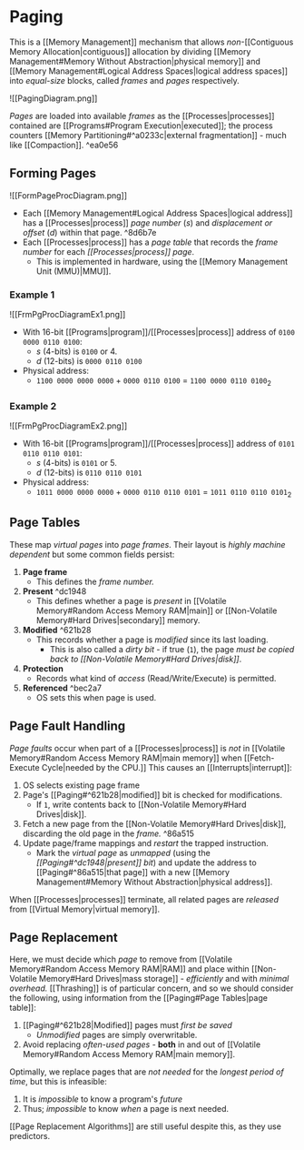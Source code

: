 # Paging

This is a [[Memory Management]] mechanism that allows *non*-[[Contiguous Memory Allocation|contiguous]] allocation by dividing [[Memory Management#Memory Without Abstraction|physical memory]] and [[Memory Management#Logical Address Spaces|logical address spaces]] into *equal-size* blocks, called *frames* and *pages* respectively.

![[PagingDiagram.png]]

*Pages* are loaded into available *frames* as the [[Processes|processes]] contained are [[Programs#Program Execution|executed]]; the process counters [[Memory Partitioning#^a0233c|external fragmentation]] - much like [[Compaction]]. ^ea0e56

## Forming Pages

![[FormPageProcDiagram.png]]

- Each [[Memory Management#Logical Address Spaces|logical address]] has a [[Processes|process]] *page number* $(s)$ and *displacement or offset* $(d)$ within that page. ^8d6b7e
- Each [[Processes|process]] has a *page table* that records the *frame number* for each *[[Processes|process]] page*.
	- This is implemented in hardware, using the [[Memory Management Unit (MMU)|MMU]].

### Example 1

![[FrmPgProcDiagramEx1.png]]

- With 16-bit [[Programs|program]]/[[Processes|process]] address of `0100 0000 0110 0100`:
	- $s$ (4-bits) is `0100` or 4.
	- $d$ (12-bits) is `0000 0110 0100`
- Physical address:
	- `1100 0000 0000 0000` + `0000 0110 0100` = `1100 0000 0110 0100`$_2$

### Example 2

![[FrmPgProcDiagramEx2.png]]

- With 16-bit [[Programs|program]]/[[Processes|process]] address of `0101 0110 0110 0101`:
	- $s$ (4-bits) is `0101` or 5.
	- $d$ (12-bits) is `0110 0110 0101`
- Physical address:
	- `1011 0000 0000 0000` + `0000 0110 0110 0101` = `1011 0110 0110 0101`$_2$

## Page Tables

These map *virtual pages* into *page frames*. Their layout is *highly machine dependent* but some common fields persist:

1) **Page frame**
	- This defines the *frame number.*
2) **Present** ^dc1948
	- This defines whether a page is *present* in [[Volatile Memory#Random Access Memory RAM|main]] or [[Non-Volatile Memory#Hard Drives|secondary]] memory.
3) **Modified** ^621b28
	- This records whether a page is *modified* since its last loading.
		- This is also called a *dirty bit* - if true (`1`), the page *must be copied back to [[Non-Volatile Memory#Hard Drives|disk]]*.
4) **Protection**
	- Records what kind of *access* (Read/Write/Execute) is permitted.
5) **Referenced** ^bec2a7
	- OS sets this when page is used.

## Page Fault Handling

*Page faults* occur when part of a [[Processes|process]] is *not* in [[Volatile Memory#Random Access Memory RAM|main memory]] when [[Fetch-Execute Cycle|needed by the CPU.]] This causes an [[Interrupts|interrupt]]:

1) OS selects existing page frame
2) Page's [[Paging#^621b28|modified]] bit is checked for modifications.
	- If `1`, write contents back to [[Non-Volatile Memory#Hard Drives|disk]].
3) Fetch a new page from the [[Non-Volatile Memory#Hard Drives|disk]], discarding the old page in the *frame.* ^86a515
4) Update page/frame mappings and *restart* the trapped instruction.
	- Mark the *virtual page* as *unmapped* (using the *[[Paging#^dc1948|present]] bit*) and update the address to [[Paging#^86a515|that page]] with a new [[Memory Management#Memory Without Abstraction|physical address]].

When [[Processes|processes]] terminate, all related pages are *released* from [[Virtual Memory|virtual memory]].

## Page Replacement

Here, we must decide which *page* to remove from [[Volatile Memory#Random Access Memory RAM|RAM]] and place within [[Non-Volatile Memory#Hard Drives|mass storage]] - *efficiently* and with *minimal overhead.* [[Thrashing]] is of particular concern, and so we should consider the following, using information from the [[Paging#Page Tables|page table]]:

1) [[Paging#^621b28|Modified]] pages must *first be saved*
	- *Unmodified* pages are simply overwritable.
2) Avoid replacing *often-used pages* - **both** in and out of [[Volatile Memory#Random Access Memory RAM|main memory]].

Optimally, we replace pages that are *not needed* for the *longest period of time*, but this is infeasible:

1) It is *impossible* to know a program's *future*
2) Thus; *impossible* to know *when* a page is next needed.

[[Page Replacement Algorithms]] are still useful despite this, as they use predictors.